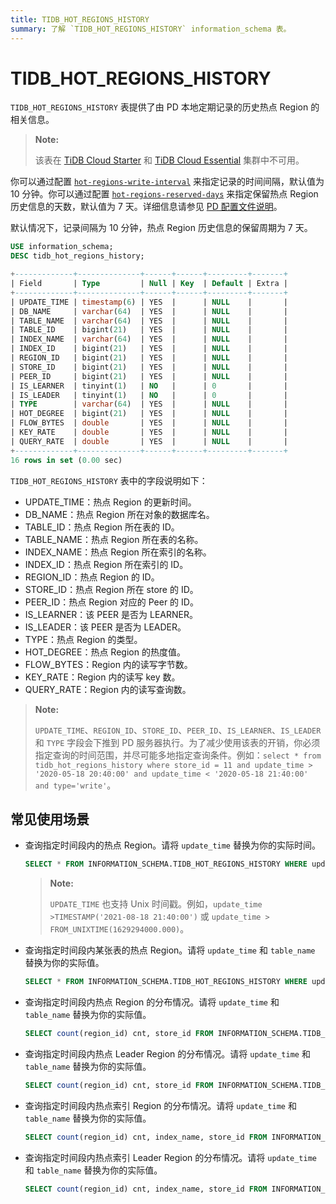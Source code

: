 ```yaml
---
title: TIDB_HOT_REGIONS_HISTORY
summary: 了解 `TIDB_HOT_REGIONS_HISTORY` information_schema 表。
---
```


# TIDB_HOT_REGIONS_HISTORY

`TIDB_HOT_REGIONS_HISTORY` 表提供了由 PD 本地定期记录的历史热点 Region 的相关信息。

> **Note:**
>
> 该表在 [TiDB Cloud Starter](https://docs.pingcap.com/tidbcloud/select-cluster-tier#tidb-cloud-serverless) 和 [TiDB Cloud Essential](https://docs.pingcap.com/tidbcloud/select-cluster-tier#essential) 集群中不可用。

<CustomContent platform="tidb">

你可以通过配置 [`hot-regions-write-interval`](/pd-configuration-file.md#hot-regions-write-interval-new-in-v540) 来指定记录的时间间隔，默认值为 10 分钟。你可以通过配置 [`hot-regions-reserved-days`](/pd-configuration-file.md#hot-regions-reserved-days-new-in-v540) 来指定保留热点 Region 历史信息的天数，默认值为 7 天。详细信息请参见 [PD 配置文件说明](/pd-configuration-file.md#hot-regions-write-interval-new-in-v540)。

</CustomContent>

<CustomContent platform="tidb-cloud">

默认情况下，记录间隔为 10 分钟，热点 Region 历史信息的保留周期为 7 天。

</CustomContent>


```sql
USE information_schema;
DESC tidb_hot_regions_history;
```

```sql
+-------------+--------------+------+------+---------+-------+
| Field       | Type         | Null | Key  | Default | Extra |
+-------------+--------------+------+------+---------+-------+
| UPDATE_TIME | timestamp(6) | YES  |      | NULL    |       |
| DB_NAME     | varchar(64)  | YES  |      | NULL    |       |
| TABLE_NAME  | varchar(64)  | YES  |      | NULL    |       |
| TABLE_ID    | bigint(21)   | YES  |      | NULL    |       |
| INDEX_NAME  | varchar(64)  | YES  |      | NULL    |       |
| INDEX_ID    | bigint(21)   | YES  |      | NULL    |       |
| REGION_ID   | bigint(21)   | YES  |      | NULL    |       |
| STORE_ID    | bigint(21)   | YES  |      | NULL    |       |
| PEER_ID     | bigint(21)   | YES  |      | NULL    |       |
| IS_LEARNER  | tinyint(1)   | NO   |      | 0       |       |
| IS_LEADER   | tinyint(1)   | NO   |      | 0       |       |
| TYPE        | varchar(64)  | YES  |      | NULL    |       |
| HOT_DEGREE  | bigint(21)   | YES  |      | NULL    |       |
| FLOW_BYTES  | double       | YES  |      | NULL    |       |
| KEY_RATE    | double       | YES  |      | NULL    |       |
| QUERY_RATE  | double       | YES  |      | NULL    |       |
+-------------+--------------+------+------+---------+-------+
16 rows in set (0.00 sec)
```

`TIDB_HOT_REGIONS_HISTORY` 表中的字段说明如下：

* UPDATE_TIME：热点 Region 的更新时间。
* DB_NAME：热点 Region 所在对象的数据库名。
* TABLE_ID：热点 Region 所在表的 ID。
* TABLE_NAME：热点 Region 所在表的名称。
* INDEX_NAME：热点 Region 所在索引的名称。
* INDEX_ID：热点 Region 所在索引的 ID。
* REGION_ID：热点 Region 的 ID。
* STORE_ID：热点 Region 所在 store 的 ID。
* PEER_ID：热点 Region 对应的 Peer 的 ID。
* IS_LEARNER：该 PEER 是否为 LEARNER。
* IS_LEADER：该 PEER 是否为 LEADER。
* TYPE：热点 Region 的类型。
* HOT_DEGREE：热点 Region 的热度值。
* FLOW_BYTES：Region 内的读写字节数。
* KEY_RATE：Region 内的读写 key 数。
* QUERY_RATE：Region 内的读写查询数。

> **Note:**
>
> `UPDATE_TIME`、`REGION_ID`、`STORE_ID`、`PEER_ID`、`IS_LEARNER`、`IS_LEADER` 和 `TYPE` 字段会下推到 PD 服务器执行。为了减少使用该表的开销，你必须指定查询的时间范围，并尽可能多地指定查询条件。例如：`select * from tidb_hot_regions_history where store_id = 11 and update_time > '2020-05-18 20:40:00' and update_time < '2020-05-18 21:40:00' and type='write'`。

## 常见使用场景

* 查询指定时间段内的热点 Region。请将 `update_time` 替换为你的实际时间。

    
    ```sql
    SELECT * FROM INFORMATION_SCHEMA.TIDB_HOT_REGIONS_HISTORY WHERE update_time >'2021-08-18 21:40:00' and update_time <'2021-09-19 00:00:00';
    ```

    > **Note:**
    >
    > `UPDATE_TIME` 也支持 Unix 时间戳。例如，`update_time >TIMESTAMP('2021-08-18 21:40:00')` 或 `update_time > FROM_UNIXTIME(1629294000.000)`。

* 查询指定时间段内某张表的热点 Region。请将 `update_time` 和 `table_name` 替换为你的实际值。

    
    ```SQL
    SELECT * FROM INFORMATION_SCHEMA.TIDB_HOT_REGIONS_HISTORY WHERE update_time >'2021-08-18 21:40:00' and update_time <'2021-09-19 00:00:00' and TABLE_NAME = 'table_name';
    ```

* 查询指定时间段内热点 Region 的分布情况。请将 `update_time` 和 `table_name` 替换为你的实际值。

    
    ```sql
    SELECT count(region_id) cnt, store_id FROM INFORMATION_SCHEMA.TIDB_HOT_REGIONS_HISTORY WHERE update_time >'2021-08-18 21:40:00' and update_time <'2021-09-19 00:00:00' and table_name = 'table_name' GROUP BY STORE_ID ORDER BY cnt DESC;
    ```

* 查询指定时间段内热点 Leader Region 的分布情况。请将 `update_time` 和 `table_name` 替换为你的实际值。

    
    ```sql
    SELECT count(region_id) cnt, store_id FROM INFORMATION_SCHEMA.TIDB_HOT_REGIONS_HISTORY WHERE update_time >'2021-08-18 21:40:00' and update_time <'2021-09-19 00:00:00' and table_name = 'table_name' and is_leader=1 GROUP BY STORE_ID ORDER BY cnt DESC;
    ```

* 查询指定时间段内热点索引 Region 的分布情况。请将 `update_time` 和 `table_name` 替换为你的实际值。

    
    ```sql
    SELECT count(region_id) cnt, index_name, store_id FROM INFORMATION_SCHEMA.TIDB_HOT_REGIONS_HISTORY WHERE update_time >'2021-08-18 21:40:00' and update_time <'2021-09-19 00:00:00' and table_name = 'table_name' group by index_name, store_id order by index_name,cnt desc;
    ```

* 查询指定时间段内热点索引 Leader Region 的分布情况。请将 `update_time` 和 `table_name` 替换为你的实际值。

    
    ```sql
    SELECT count(region_id) cnt, index_name, store_id FROM INFORMATION_SCHEMA.TIDB_HOT_REGIONS_HISTORY WHERE update_time >'2021-08-18 21:40:00' and update_time <'2022-09-19 00:00:00' and table_name = 'table_name' and is_leader=1 group by index_name, store_id order by index_name,cnt desc;
    ```